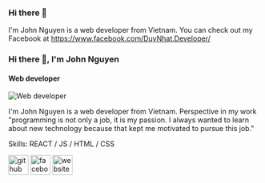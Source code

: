 ### Hi there 👋

I'm John Nguyen is a web developer from Vietnam. You can check out my Facebook at https://www.facebook.com/DuyNhat.Developer/

### Hi there 👋, I'm John Nguyen
#### Web developer
![Web developer](https://i.pinimg.com/originals/e6/a2/96/e6a29676f42954b9f649ab033ce6823f.png)

I'm John Nguyen is a  web developer from Vietnam. Perspective in my work "programming is not only a job, it is my passion. I always wanted to learn about new technology because that kept me motivated to pursue this job."

Skills: REACT / JS / HTML / CSS



[<img src='https://cdn.jsdelivr.net/npm/simple-icons@3.0.1/icons/github.svg' alt='github' height='40'>](https://github.com/duynhat369)  [<img src='https://cdn.jsdelivr.net/npm/simple-icons@3.0.1/icons/facebook.svg' alt='facebook' height='40'>](https://www.facebook.com/DuyNhat.Developer/)  [<img src='https://cdn.jsdelivr.net/npm/simple-icons@3.0.1/icons/icloud.svg' alt='website' height='40'>](http://johnnguyen-resume.herokuapp.com/)  

 
